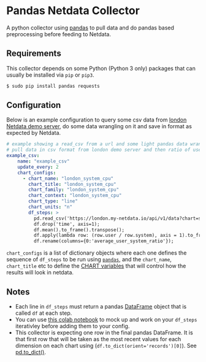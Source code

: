 <!--
title: "Pandas"
custom_edit_url: https://github.com/netdata/netdata/edit/master/collectors/python.d.plugin/pandas/README.md
-->

# Pandas Netdata Collector

A python collector using [pandas](https://pandas.pydata.org/) to pull data and do pandas based preprocessing before feeding to Netdata.

## Requirements

This collector depends on some Python (Python 3 only) packages that can usually be installed via `pip` or `pip3`.

```bash
$ sudo pip install pandas requests
```

## Configuration

Below is an example configuration to query some csv data from [london Netdata demo server](http://london.my-netdata.io/#after=-420;before=0;=undefined;theme=slate;utc=Europe%2FLondon), do some data wrangling on it and save in format as expected by Netdata.

```yaml
# example showing a read_csv from a url and some light pandas data wrangling.
# pull data in csv format from london demo server and then ratio of user cpus over system cpu averaged over last 60 seconds.
example_csv:
    name: "example_csv"
    update_every: 2
    chart_configs:
      - chart_name: "london_system_cpu"
        chart_title: "london_system_cpu"
        chart_family: "london_system_cpu"
        chart_context: "london_system_cpu"
        chart_type: "line"
        chart_units: "n"
        df_steps: >
          pd.read_csv('https://london.my-netdata.io/api/v1/data?chart=system.cpu&format=csv&after=-60', storage_options={'User-Agent': 'netdata'});
          df.drop('time', axis=1);
          df.mean().to_frame().transpose();
          df.apply(lambda row: (row.user / row.system), axis = 1).to_frame();
          df.rename(columns={0:'average_user_system_ratio'});
```

`chart_configs` is a list of dictionary objects where each one defines the sequence of `df_steps` to be run using [`pandas`](https://pandas.pydata.org/), 
and the `chart_name`, `chart_title` etc to define the 
[CHART variables](https://learn.netdata.cloud/docs/agent/collectors/python.d.plugin#global-variables-order-and-chart) 
that will control how the results will look in netdata.

## Notes
  - Each line in `df_steps` must return a pandas [DataFrame](https://pandas.pydata.org/docs/reference/api/pandas.DataFrame.html) object that is called `df` at each step.
  - You can use [this colab notebook](https://colab.research.google.com/drive/1VYrddSegZqGtkWGFuiUbMbUk5f3rW6Hi?usp=sharing) to mock up and work on your `df_steps` iterativley before adding them to your config.
  - This collector is expecting one row in the final pandas DataFrame. It is that first row that will be taken as the most recent values for each dimension on each chart using (`df.to_dict(orient='records')[0]`). See [pd.to_dict()](https://pandas.pydata.org/docs/reference/api/pandas.DataFrame.to_dict.html).